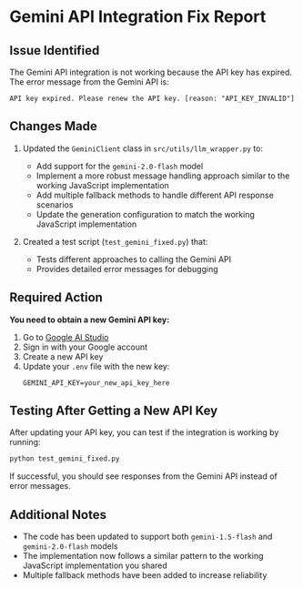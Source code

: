 # Gemini API Integration Fix Report

## Issue Identified
The Gemini API integration is not working because the API key has expired. The error message from the Gemini API is:

```
API key expired. Please renew the API key. [reason: "API_KEY_INVALID"]
```

## Changes Made
1. Updated the `GeminiClient` class in `src/utils/llm_wrapper.py` to:
   - Add support for the `gemini-2.0-flash` model
   - Implement a more robust message handling approach similar to the working JavaScript implementation
   - Add multiple fallback methods to handle different API response scenarios
   - Update the generation configuration to match the working JavaScript implementation

2. Created a test script (`test_gemini_fixed.py`) that:
   - Tests different approaches to calling the Gemini API
   - Provides detailed error messages for debugging

## Required Action
**You need to obtain a new Gemini API key:**

1. Go to [Google AI Studio](https://makersuite.google.com/app/apikey)
2. Sign in with your Google account
3. Create a new API key
4. Update your `.env` file with the new key:
   ```
   GEMINI_API_KEY=your_new_api_key_here
   ```

## Testing After Getting a New API Key
After updating your API key, you can test if the integration is working by running:

```bash
python test_gemini_fixed.py
```

If successful, you should see responses from the Gemini API instead of error messages.

## Additional Notes
- The code has been updated to support both `gemini-1.5-flash` and `gemini-2.0-flash` models
- The implementation now follows a similar pattern to the working JavaScript implementation you shared
- Multiple fallback methods have been added to increase reliability
